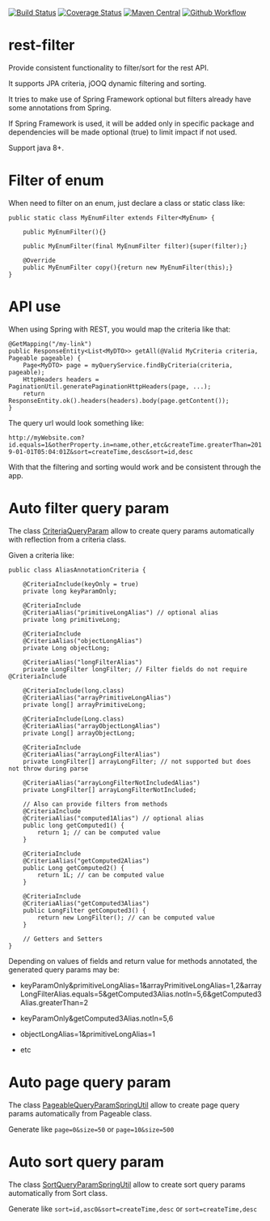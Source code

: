 [![Build Status](https://travis-ci.org/Blackdread/rest-filter.svg?branch=master)](https://travis-ci.org/Blackdread/rest-filter)
[![Coverage Status](https://coveralls.io/repos/github/Blackdread/rest-filter/badge.svg?branch=master)](https://coveralls.io/github/Blackdread/rest-filter?branch=master)
[![Maven Central](https://maven-badges.herokuapp.com/maven-central/org.blackdread.lib/rest-filter/badge.svg)](https://maven-badges.herokuapp.com/maven-central/org.blackdread.lib/rest-filter)
[![Github Workflow](https://github.com/Blackdread/rest-filter/workflows/Java%20CI/badge.svg)](https://github.com/Blackdread/rest-filter/actions?workflow=Java+CI)

# rest-filter
Provide consistent functionality to filter/sort for the rest API.

It supports JPA criteria, jOOQ dynamic filtering and sorting.

It tries to make use of Spring Framework optional but filters already have some annotations from Spring.

If Spring Framework is used, it will be added only in specific package and dependencies will be made optional (true) to limit impact if not used.

Support java 8+.

# Filter of enum
When need to filter on an enum, just declare a class or static class like:
    
    public static class MyEnumFilter extends Filter<MyEnum> {
    
        public MyEnumFilter(){}
    
        public MyEnumFilter(final MyEnumFilter filter){super(filter);}
        
        @Override
        public MyEnumFilter copy(){return new MyEnumFilter(this);}
    }

# API use
When using Spring with REST, you would map the criteria like that:

```
@GetMapping("/my-link")
public ResponseEntity<List<MyDTO>> getAll(@Valid MyCriteria criteria, Pageable pageable) {
    Page<MyDTO> page = myQueryService.findByCriteria(criteria, pageable);
    HttpHeaders headers = PaginationUtil.generatePaginationHttpHeaders(page, ...);
    return ResponseEntity.ok().headers(headers).body(page.getContent());
}
```

The query url would look something like:

`http://myWebsite.com?id.equals=1&otherProperty.in=name,other,etc&createTime.greaterThan=2019-01-01T05:04:01Z&sort=createTime,desc&sort=id,desc`

With that the filtering and sorting would work and be consistent through the app.

# Auto filter query param
The class [CriteriaQueryParam](https://github.com/Blackdread/rest-filter/blob/master/src/main/java/org/blackdread/lib/restfilter/criteria/CriteriaQueryParam.java) allow to create query params automatically with reflection from a criteria class.

Given a criteria like:

    public class AliasAnnotationCriteria {

        @CriteriaInclude(keyOnly = true)
        private long keyParamOnly;

        @CriteriaInclude
        @CriteriaAlias("primitiveLongAlias") // optional alias
        private long primitiveLong;
    
        @CriteriaInclude
        @CriteriaAlias("objectLongAlias")
        private Long objectLong;
    
        @CriteriaAlias("longFilterAlias")
        private LongFilter longFilter; // Filter fields do not require @CriteriaInclude
    
        @CriteriaInclude(long.class)
        @CriteriaAlias("arrayPrimitiveLongAlias")
        private long[] arrayPrimitiveLong;
    
        @CriteriaInclude(Long.class)
        @CriteriaAlias("arrayObjectLongAlias")
        private Long[] arrayObjectLong;
    
        @CriteriaInclude
        @CriteriaAlias("arrayLongFilterAlias")
        private LongFilter[] arrayLongFilter; // not supported but does not throw during parse
    
        @CriteriaAlias("arrayLongFilterNotIncludedAlias")
        private LongFilter[] arrayLongFilterNotIncluded;

        // Also can provide filters from methods
        @CriteriaInclude
        @CriteriaAlias("computed1Alias") // optional alias
        public long getComputed1() {
            return 1; // can be computed value
        }
    
        @CriteriaInclude
        @CriteriaAlias("getComputed2Alias")
        public Long getComputed2() {
            return 1L; // can be computed value
        }
    
        @CriteriaInclude
        @CriteriaAlias("getComputed3Alias")
        public LongFilter getComputed3() {
            return new LongFilter(); // can be computed value
        }
    
        // Getters and Setters
    }
    
Depending on values of fields and return value for methods annotated, the generated query params may be:
- keyParamOnly&primitiveLongAlias=1&arrayPrimitiveLongAlias=1,2&arrayLongFilterAlias.equals=5&getComputed3Alias.notIn=5,6&getComputed3Alias.greaterThan=2

- keyParamOnly&getComputed3Alias.notIn=5,6

- objectLongAlias=1&primitiveLongAlias=1

- etc

# Auto page query param
The class [PageableQueryParamSpringUtil](https://github.com/Blackdread/rest-filter/blob/master/src/main/java/org/blackdread/lib/restfilter/spring/query/PageableQueryParamSpringUtil.java) allow to create page query params automatically from Pageable class.

Generate like `page=0&size=50` or `page=10&size=500`

# Auto sort query param
The class [SortQueryParamSpringUtil](https://github.com/Blackdread/rest-filter/blob/master/src/main/java/org/blackdread/lib/restfilter/spring/query/SortQueryParamSpringUtil.java) allow to create sort query params automatically from Sort class.

Generate like `sort=id,asc0&sort=createTime,desc` or `sort=createTime,desc`
